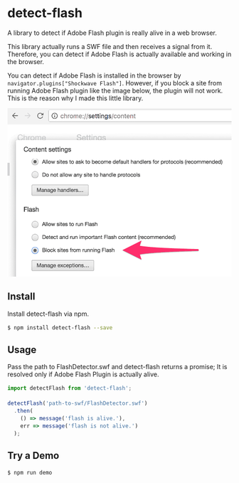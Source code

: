 # detect-flash

A library to detect if Adobe Flash plugin is really alive in a web browser.

This library actually runs a SWF file and then receives a signal from it.  Therefore, you can detect if Adobe Flash is actually available and working in the browser.

You can detect if Adobe Flash is installed in the browser by `navigator.plugins["Shockwave Flash"]`.  However, if you block a site from running Adobe Flash plugin like the image below, the plugin will not work.  This is the reason why I made this little library.

![Block sites from running Flash](./assets/chrome-settings-content.png)

## Install

Install detect-flash via npm.

```sh
$ npm install detect-flash --save
```

## Usage

Pass the path to FlashDetector.swf and detect-flash returns a promise;  It is resolved only if Adobe Flash Plugin is actually alive.

```javascript
import detectFlash from 'detect-flash';

detectFlash('path-to-swf/FlashDetector.swf')
  .then(
    () => message('flash is alive.'),
    err => message('flash is not alive.')
  );
```

## Try a Demo

```sh
$ npm run demo
```